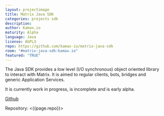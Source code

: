 ```yaml
---
layout: projectimage
title: Matrix Java SDK
categories: projects sdk
description: 
author: Kamax.io
maturity: Alpha
language: Java
license: AGPL3
repo: https://github.com/kamax-io/matrix-java-sdk
room: "#matrix-java-sdk:kamax.io"
featured: "TRUE"
---
```


The Java SDK provides a low level (I/O synchronous) object oriented library to interact with Matrix. It is aimed to regular clients, bots, bridges and generic Application Services.

It is currently work in progress, is incomplete and is early alpha.

[Github](https://github.com/kamax-io/matrix-java-sdk)

Repository: <{{page.repo}}>
